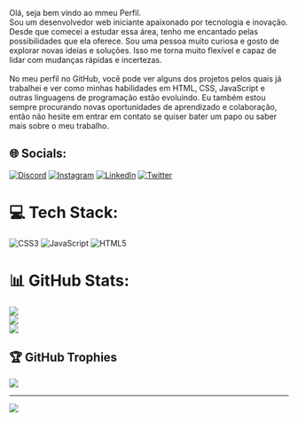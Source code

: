 Olá, seja bem vindo ao mmeu Perfil.<br>
Sou um desenvolvedor web iniciante apaixonado por tecnologia e inovação. Desde que comecei a estudar essa área, tenho me encantado pelas possibilidades que ela oferece. Sou uma pessoa muito curiosa e gosto de explorar novas ideias e soluções. Isso me torna muito flexível e capaz de lidar com mudanças rápidas e incertezas.<br><br>No meu perfil no GitHub, você pode ver alguns dos projetos pelos quais já trabalhei e ver como minhas habilidades em HTML, CSS, JavaScript e outras linguagens de programação estão evoluindo. Eu também estou sempre procurando novas oportunidades de aprendizado e colaboração, então não hesite em entrar em contato se quiser bater um papo ou saber mais sobre o meu trabalho.


## 🌐 Socials:
[![Discord](https://img.shields.io/badge/Discord-%237289DA.svg?logo=discord&logoColor=white)](https://discord.gg/MuXzkbjGDJ) [![Instagram](https://img.shields.io/badge/Instagram-%23E4405F.svg?logo=Instagram&logoColor=white)](https://instagram.com/Thydus__) [![LinkedIn](https://img.shields.io/badge/LinkedIn-%230077B5.svg?logo=linkedin&logoColor=white)](https://linkedin.com/in/wilkson-pedro-96a8aa1aa) [![Twitter](https://img.shields.io/badge/Twitter-%231DA1F2.svg?logo=Twitter&logoColor=white)](https://twitter.com/@Dev_Thydus) 

# 💻 Tech Stack:
![CSS3](https://img.shields.io/badge/css3-%231572B6.svg?style=for-the-badge&logo=css3&logoColor=white) ![JavaScript](https://img.shields.io/badge/javascript-%23323330.svg?style=for-the-badge&logo=javascript&logoColor=%23F7DF1E) ![HTML5](https://img.shields.io/badge/html5-%23E34F26.svg?style=for-the-badge&logo=html5&logoColor=white)
# 📊 GitHub Stats:
![](https://github-readme-stats.vercel.app/api?username=wilksonPedro&theme=radical&hide_border=false&include_all_commits=true&count_private=true)<br/>
![](https://github-readme-streak-stats.herokuapp.com/?user=wilksonPedro&theme=radical&hide_border=false)<br/>
![](https://github-readme-stats.vercel.app/api/top-langs/?username=wilksonPedro&theme=radical&hide_border=false&include_all_commits=true&count_private=true&layout=compact)

## 🏆 GitHub Trophies
![](https://github-profile-trophy.vercel.app/?username=wilksonPedro&theme=radical&no-frame=false&no-bg=false&margin-w=4)

---
[![](https://visitcount.itsvg.in/api?id=wilksonPedro&icon=1&color=6)](https://visitcount.itsvg.in)

<!-- Proudly created with GPRM ( https://gprm.itsvg.in ) -->
